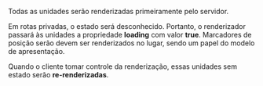 Todas as unidades serão renderizadas primeiramente pelo servidor.

Em rotas privadas, o estado será desconhecido. Portanto, o renderizador passará às unidades a propriedade **loading** com valor **true**. Marcadores de posição serão devem ser renderizados no lugar, sendo um papel do modelo de apresentação.

Quando o cliente tomar controle da renderização, essas unidades sem estado serão **re-renderizadas**.

